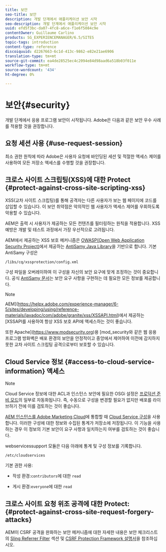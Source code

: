 ```yaml
---
title: 보안
seo-title: 보안
description: 개발 단계에서 애플리케이션 보안 시작
seo-description: 개발 단계에서 애플리케이션 보안 시작
uuid: efd5f3bc-da07-4fc8-a6ce-f1e6f5084c9e
contentOwner: Guillaume Carlino
products: SG_EXPERIENCEMANAGER/6.5/SITES
topic-tags: introduction
content-type: reference
discoiquuid: d2267663-6c1d-413c-9862-e82e21ae6906
translation-type: tm+mt
source-git-commit: ea4de28525ec4c2094e84d98aad6a518b03f011e
workflow-type: tm+mt
source-wordcount: '434'
ht-degree: 0%

---
```



# 보안{#security}

개발 단계에서 응용 프로그램 보안이 시작됩니다. Adobe은 다음과 같은 보안 우수 사례를 적용할 것을 권장합니다.

## 요청 세션 사용 {#use-request-session}

최소 권한 원칙에 따라 Adobe은 사용자 요청에 바인딩된 세션 및 적절한 액세스 제어를 사용하여 모든 저장소 액세스를 수행할 것을 권장합니다.

## 크로스 사이트 스크립팅(XSS)에 대한 Protect {#protect-against-cross-site-scripting-xss}

XSS(교차 사이트 스크립팅)를 통해 공격자는 다른 사용자가 보는 웹 페이지에 코드를 삽입할 수 있습니다. 이 보안 취약점은 악의적인 웹 사용자가 액세스 제어를 우회하도록 악용할 수 있습니다.

AEM은 출력 시 사용자가 제공하는 모든 컨텐츠를 필터링하는 원칙을 적용합니다. XSS 예방은 개발 및 테스트 과정에서 가장 우선적으로 고려됩니다.

AEM에서 제공하는 XSS 보호 메커니즘은 [OWASP(Open Web Application Security Project)](https://www.owasp.org/)에서 제공하는 [AntiSamy Java Library](https://www.owasp.org/index.php/Category:OWASP_AntiSamy_Project)을 기반으로 합니다. 기본 AntiSamy 구성은

`/libs/cq/xssprotection/config.xml`

구성 파일을 오버레이하여 이 구성을 자신의 보안 요구에 맞게 조정하는 것이 중요합니다. 공식 [AntiSamy 문서](https://www.owasp.org/index.php/Category:OWASP_AntiSamy_Project)는 보안 요구 사항을 구현하는 데 필요한 모든 정보를 제공합니다.

>[!NOTE]
>
>AEM](https://helpx.adobe.com/experience-manager/6-5/sites/developing/using/reference-materials/javadoc/com/adobe/granite/xss/XSSAPI.html)에서 제공하는 [XSSAPI를 사용하여 항상 XSS 보호 API에 액세스하는 것이 좋습니다.

또한 Apache](https://www.modsecurity.org)용 [mod_security와 같은 웹 응용 프로그램 방화벽은 배포 환경의 보안을 안정적이고 중앙에서 제어하여 이전에 감지하지 못한 교차 사이트 스크립팅 공격으로부터 보호할 수 있습니다.

## Cloud Service 정보 {#access-to-cloud-service-information} 액세스

>[!NOTE]
>
>Cloud Service 정보에 대한 ACL과 인스턴스 보안에 필요한 OSGi 설정은 [프로덕션 준비 모드](/help/sites-administering/production-ready.md)의 일부로 자동화됩니다. 즉, 수동으로 구성을 변경할 필요가 없지만 배포를 라이브하기 전에 이를 검토하는 것이 좋습니다.

[AEM 인스턴스를 Adobe Marketing Cloud](/help/sites-administering/marketing-cloud.md)에 통합할 때 [Cloud Service 구성](/help/sites-developing/extending-cloud-config.md)을 사용합니다. 이러한 구성에 대한 정보와 수집된 통계가 저장소에 저장됩니다. 이 기능을 사용하는 경우 이 정보의 기본 보안이 요구 사항과 일치하는지 여부를 검토하는 것이 좋습니다.

webservicessupport 모듈은 다음 아래에 통계 및 구성 정보를 기록합니다.

`/etc/cloudservices`

기본 권한 사용:

* 작성 환경:`contributors`에 대한 `read`

* 게시 환경:`everyone`에 대한 `read`

## 크로스 사이트 요청 위조 공격에 대한 Protect: {#protect-against-cross-site-request-forgery-attacks}

AEM이 CSRF 공격을 완화하는 보안 메커니즘에 대한 자세한 내용은 보안 체크리스트의 [Sling Referrer Filter](/help/sites-administering/security-checklist.md#protect-against-cross-site-request-forgery) 섹션 및 [CSRF Protection Framework 설명서](/help/sites-developing/csrf-protection.md)을 참조하십시오.
